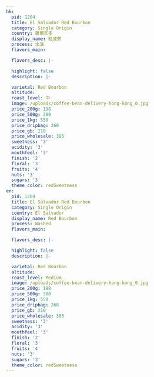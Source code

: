 ```yaml
---
hk:
  pid: 1204
  title: El Salvador Red Bourbon
  category: Single Origin
  country: 薩爾瓦多
  display_name: 紅波旁
  process: 水洗
  flavors_main:

  flavors_desc: |-

  highlight: false
  description: |-

  varietal: Red Bourbon
  altitude:
  roast_level: 中
  image: /uploads/coffee-bean-delivery-hong-kong_0.jpg
  price_200g: 198
  price_500g: 380
  price_1kg: 550
  price_dripbag: 260
  price_gb: 210
  price_wholesale: 385
  sweetness: '3'
  acidity: '3'
  mouthfeel: '3'
  finish: '2'
  floral: '3'
  fruits: '4'
  nuts: '3'
  sugars: '3'
  theme_color: redSweetness
en:
  pid: 1204
  title: El Salvador Red Bourbon
  category: Single Origin
  country: El Salvador
  display_name: Red Bourbon
  process: Washed
  flavors_main:

  flavors_desc: |-

  highlight: false
  description: |-

  varietal: Red Bourbon
  altitude:
  roast_level: Medium
  image: /uploads/coffee-bean-delivery-hong-kong_0.jpg
  price_200g: 198
  price_500g: 380
  price_1kg: 550
  price_dripbag: 260
  price_gb: 210
  price_wholesale: 385
  sweetness: '3'
  acidity: '3'
  mouthfeel: '3'
  finish: '2'
  floral: '3'
  fruits: '4'
  nuts: '3'
  sugars: '3'
  theme_color: redSweetness
---
```

